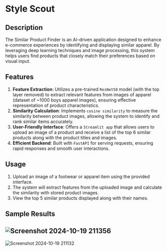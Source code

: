 # Style Scout

## Description
The Similar Product Finder is an AI-driven application designed to enhance e-commerce experiences by identifying and displaying similar apparel. By leveraging deep learning techniques and image processing, this system helps users find products that closely match their preferences based on visual input.

## Features
1. **Feature Extraction**: Utilizes a pre-trained `ResNet50` model (with the top layer removed) to extract relevant features from images of apparel (dataset of ~1000 boys apparel images), ensuring effective representation of product characteristics.
2. **Similarity Calculation**: Implements `cosine similarity` to measure the similarity between product images, allowing the system to identify and rank similar items accurately.
3. **User-Friendly Interface**: Offers a `Streamlit app` that allows users to upload an image of a product and receive a list of the top 6 similar products along with the product titles and images.
4. **Efficient Backend**: Built with `FastAPI` for serving requests, ensuring rapid responses and smooth user interactions.

## Usage
1. Upload an image of a footwear or apparel item using the provided interface.
2. The system will extract features from the uploaded image and calculate the similarity with stored product images.
3. View the top 5 similar products displayed along with their names.

## Sample Results
![Screenshot 2024-10-19 211356](https://github.com/user-attachments/assets/9e4577eb-5a1f-461a-99f0-4e8e9dccc2c2)
----
![Screenshot 2024-10-19 211132](https://github.com/user-attachments/assets/6e73b9c5-11a8-4ff7-b647-4db9a89c9e5f)
